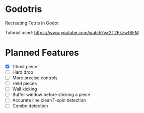 # Godotris
Recreating Tetris in Godot

Tutorial used: https://www.youtube.com/watch?v=2T2Fkzwf6FM

# Planned Features

- [x] Ghost piece
- [ ] Hard drop 
- [ ] More precise controls
- [ ] Held pieces
- [ ] Wall kicking
- [ ] Buffer window before sticking a piece
- [ ] Accurate line clear/T-spin detection
- [ ] Combo detection
